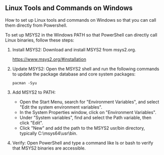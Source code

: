 ## Linux Tools and Commands on Windows

How to set up Linux tools and commands on Windows so that you can call them directly from Powershell.

To set up MSYS2 in the Windows PATH so that PowerShell can directly call Linux binaries, follow these steps:

1. Install MSYS2: Download and install MSYS2 from msys2.org.
    
    https://www.msys2.org/#installation

2. Update MSYS2: Open the MSYS2 shell and run the following commands to update the package database and core system packages:
    ```
    pacman -Syu
    ```

3. Add MSYS2 to PATH:
    - Open the Start Menu, search for "Environment Variables", and select "Edit the system environment variables".
    - In the System Properties window, click on "Environment Variables".
    - Under "System variables", find and select the Path variable, then click "Edit".
    - Click "New" and add the path to the MSYS2 usr/bin directory, typically C:\msys64\usr\bin.

4. Verify: Open PowerShell and type a command like ls or bash to verify that MSYS2 binaries are accessible.

